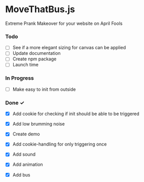 # MoveThatBus.js

Extreme Prank Makeover for your website on April Fools

### Todo

- [ ] See if a more elegant sizing for canvas can be applied  
- [ ] Update documentation  
- [ ] Create npm package  
- [ ] Launch time  

### In Progress

- [ ] Make easy to init from outside  

### Done ✓

- [x] Add cookie for checking if init should be able to be triggered  
- [x] Add low brumming noise  
- [x] Create demo  
- [x] Add cookie-handling for only triggering once  
- [x] Add sound  
- [x] Add animation  
- [x] Add bus  

